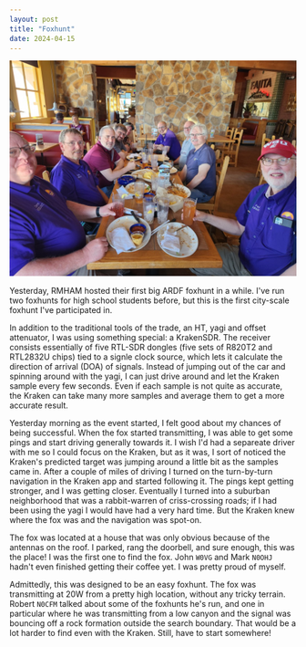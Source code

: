 ```yaml
---
layout: post
title: "Foxhunt"
date: 2024-04-15
---
```


![Foxhunt lunch](/assets/2024-04-14-foxhunt-lunch.jpg)

Yesterday, RMHAM hosted their first big ARDF foxhunt in a while. I've run two foxhunts for high
school students before, but this is the first city-scale foxhunt I've participated in.

In addition to the traditional tools of the trade, an HT, yagi and offset attenuator, I was using
something special: a KrakenSDR. The receiver consists essentially of five RTL-SDR dongles (five sets
of R820T2 and RTL2832U chips) tied to a signle clock source, which lets it calculate the direction
of arrival (DOA) of signals. Instead of jumping out of the car and spinning around with the yagi, I
can just drive around and let the Kraken sample every few seconds. Even if each sample is not quite
as accurate, the Kraken can take many more samples and average them to get a more accurate result.

Yesterday morning as the event started, I felt good about my chances of being successful. When the
fox started transmitting, I was able to get some pings and start driving generally towards it. I
wish I'd had a separeate driver with me so I could focus on the Kraken, but as it was, I sort of
noticed the Kraken's predicted target was jumping around a little bit as the samples came in. After
a couple of miles of driving I turned on the turn-by-turn navigation in the Kraken app and started
following it. The pings kept getting stronger, and I was getting closer. Eventually I turned into a
suburban neighborhood that was a rabbit-warren of criss-crossing roads; if I had been using the yagi
I would have had a very hard time. But the Kraken knew where the fox was and the navigation was
spot-on.

The fox was located at a house that was only obvious because of the antennas on the roof. I parked,
rang the doorbell, and sure enough, this was the place! I was the first one to find the fox. John
`W0VG` and Mark `N0OHJ` hadn't even finished getting their coffee yet. I was pretty proud of myself.

Admittedly, this was designed to be an easy foxhunt. The fox was transmitting at 20W from a pretty
high location, without any tricky terrain. Robert `N0CFM` talked about some of the foxhunts he's
run, and one in particular where he was transmitting from a low canyon and the signal was bouncing
off a rock formation outside the search boundary. That would be a lot harder to find even with the
Kraken. Still, have to start somewhere!
